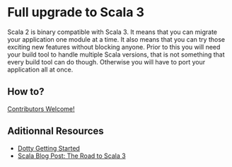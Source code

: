 # Full upgrade to Scala 3

Scala 2 is binary compatible with Scala 3. It means that you can migrate your application one module at a time. It also means that you can try those exciting new features without blocking anyone. Prior to this you will need your build tool to handle multiple Scala versions, that is not something that every build tool can do though. Otherwise you will have to port your application all at once.

## How to?

[Contributors Welcome!](CONTRIBUTING.md)

## Aditionnal Resources

- [Dotty Getting Started](https://dotty.epfl.ch/docs/usage/getting-started.html)
- [Scala Blog Post: The Road to Scala 3](https://www.scala-lang.org/2019/12/18/road-to-scala-3.html#how-can-i-contribute)